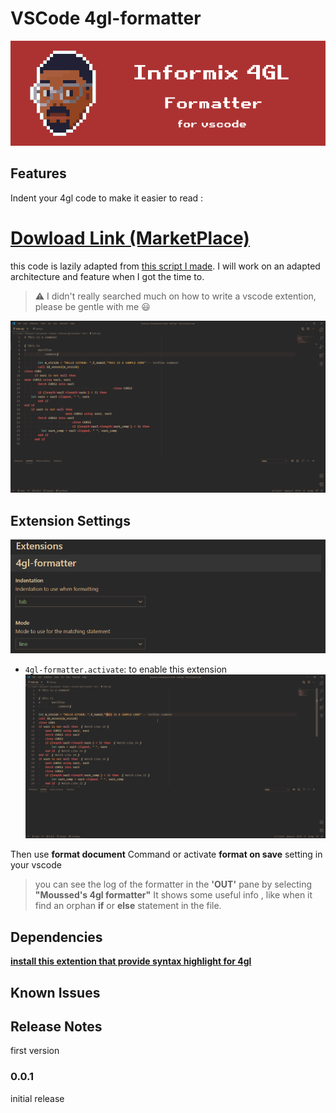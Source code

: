 # VSCode 4gl-formatter

![banner](https://github.com/Di-KaZ/vscode-4gl-formatter/blob/main/img/ifx-4gl-formatter.png)
## Features

Indent your 4gl code to make it easier to read :

# [Dowload Link (MarketPlace)](https://marketplace.visualstudio.com/items?itemName=GEETMOUSSED.4gl-formatter)
this code is lazily adapted from [this script I made](https://github.com/Di-KaZ/informix-4gl-formatter).
I will work on an adapted architecture and feature when I got the time to.

> ⚠ I didn't really searched much on how to write a vscode extention, please be gentle with me 😃

![preview](https://github.com/Di-KaZ/vscode-4gl-formatter/blob/main/img/preview.gif)

## Extension Settings
![preview](https://github.com/Di-KaZ/vscode-4gl-formatter/blob/main/img/preview_settings.PNG)

* `4gl-formatter.activate`: to enable this extension
![preview](https://github.com/Di-KaZ/vscode-4gl-formatter/blob/main/img/How_to_enable.gif)

Then use **format document** Command or activate **format on save** setting in your vscode

> you can see the log of the formatter in the **'OUT'** pane by selecting **"Moussed's 4gl formatter"**
 It shows some useful info , like when it find an orphan **if** or **else** statement in the file.

## Dependencies

[**install this extention that provide syntax highlight for 4gl**](https://marketplace.visualstudio.com/items?itemName=eurrutia.ifx-4gl)

## Known Issues


## Release Notes

first version
### 0.0.1

initial release
